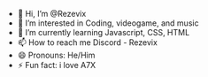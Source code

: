 - 👋 Hi, I’m @Rezevix
- 👀 I’m interested in Coding, videogame, and music
- 🌱 I’m currently learning Javascript, CSS, HTML
- 📫 How to reach me Discord - Rezevix
- 😄 Pronouns: He/Him
- ⚡ Fun fact: i love A7X

<!---
Rezevix/Rezevix is a ✨ special ✨ repository because its `README.md` (this file) appears on your GitHub profile.
You can click the Preview link to take a look at your changes.
--->
